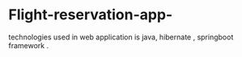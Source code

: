 # Flight-reservation-app-
technologies used in web application is java, hibernate , springboot framework .

